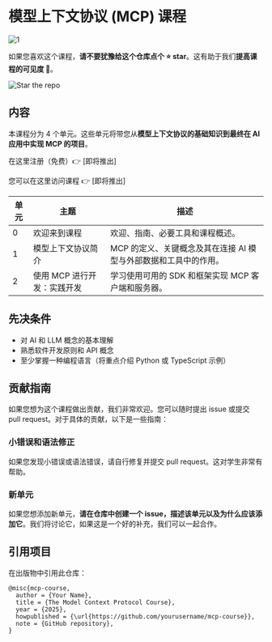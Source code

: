 # 模型上下文协议 (MCP) 课程

![1](https://github.com/user-attachments/assets/d26dcc5e-46cb-449e-aecb-49ece10d342a)

如果您喜欢这个课程，**请不要犹豫给这个仓库点个 ⭐ star**。这有助于我们**提高课程的可见度 🤗**。

<img src="https://huggingface.co/datasets/agents-course/course-images/resolve/main/en/communication/please_star.gif" alt="Star the repo" />

## 内容

本课程分为 4 个单元。这些单元将带您从**模型上下文协议的基础知识到最终在 AI 应用中实现 MCP 的项目**。

在这里注册（免费）👉 [即将推出]

您可以在这里访问课程 👉 [即将推出]

| 单元    | 主题                                               | 描述                                                                                             |
| ------- | --------------------------------------------------- | ------------------------------------------------------------------------------------------------------- |
| 0       | 欢迎来到课程                               | 欢迎、指南、必要工具和课程概述。                                              |
| 1       | 模型上下文协议简介              | MCP 的定义、关键概念及其在连接 AI 模型与外部数据和工具中的作用。     |
| 2       | 使用 MCP 进行开发：实践开发            | 学习使用可用的 SDK 和框架实现 MCP 客户端和服务器。                         |

## 先决条件

* 对 AI 和 LLM 概念的基本理解
* 熟悉软件开发原则和 API 概念
* 至少掌握一种编程语言（将重点介绍 Python 或 TypeScript 示例）

## 贡献指南

如果您想为这个课程做出贡献，我们非常欢迎。您可以随时提出 issue 或提交 pull request。对于具体的贡献，以下是一些指南：

### 小错误和语法修正

如果您发现小错误或语法错误，请自行修复并提交 pull request。这对学生非常有帮助。

### 新单元

如果您想添加新单元，**请在仓库中创建一个 issue，描述该单元以及为什么应该添加它**。我们将讨论它，如果这是一个好的补充，我们可以一起合作。

## 引用项目

在出版物中引用此仓库：

```
@misc{mcp-course,
  author = {Your Name},
  title = {The Model Context Protocol Course},
  year = {2025},
  howpublished = {\url{https://github.com/yourusername/mcp-course}},
  note = {GitHub repository},
}
``` 
